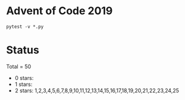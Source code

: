 Advent of Code 2019
===================

```pytest -v *.py```

Status
======

Total = 50

- 0 stars:
- 1 stars: 
- 2 stars: 1,2,3,4,5,6,7,8,9,10,11,12,13,14,15,16,17,18,19,20,21,22,23,24,25
